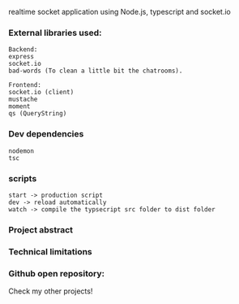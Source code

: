 realtime socket application using Node.js, typescript and socket.io

### External libraries used:

    Backend:
    express
    socket.io
    bad-words (To clean a little bit the chatrooms).

    Frontend:
    socket.io (client)
    mustache
    moment
    qs (QueryString)

### Dev dependencies

    nodemon
    tsc

### scripts

    start -> production script
    dev -> reload automatically
    watch -> compile the typsecript src folder to dist folder

### Project abstract

### Technical limitations

### Github open repository:

Check my other projects!
